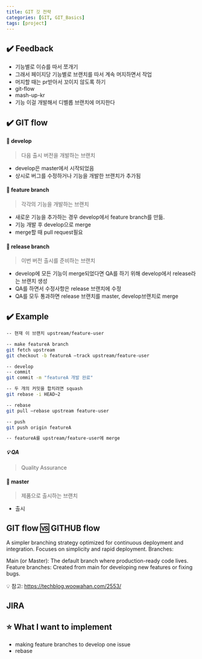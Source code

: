 ```yaml
---
title: GIT 깃 전략
categories: [GIT, GIT_Basics]
tags: [project]
---
```


## ✔️ Feedback

- 기능별로 이슈를 따서 쪼개기
- 그래서 페이지당 기능별로 브랜치를 따서 계속 머지하면서 작업
- 머지할 때는 pr받아서 꼬이지 않도록 하기
- git-flow
- mash-up-kr
- 기능 이걸 개발해서 디벨롭 브랜치에 머지한다

## ✔️ GIT flow

#### 🌳 develop

> 다음 출시 버전을 개발하는 브랜치

- develop은 master에서 시작되었음
- 상시로 버그를 수정하거나 기능을 개발한 브랜치가 추가됨

#### 🌳 feature branch

> 각각의 기능을 개발하는 브랜치

- 새로운 기능을 추가하는 경우 develop에서 feature branch를 만듦.
- 기능 개발 후 develop으로 merge
- merge할 때 pull request필요

#### 🌳 release branch

> 이번 버전 출시를 준비하는 브랜치

- develop에 모든 기능이 merge되었다면 QA를 하기 위해 develop에서 release라는 브랜치 생성
- QA를 하면서 수정사항은 release 브랜치에 수정
- QA를 모두 통과하면 release 브랜치를 master, develop브랜치로 merge

## ✔️ Example

```bash
-- 현재 이 브랜치 upstream/feature-user

-- make featureA branch
git fetch upstream
git checkout -b featureA –track upstream/feature-user

-- develop
-- commit
git commit -m "featureA 개발 완료"

-- 두 개의 커밋을 합치려면 squash
git rebase -i HEAD~2

-- rebase
git pull –rebase upstream feature-user

-- push
git push origin featureA

-- featureA를 upstream/feature-user에 merge
```

##### 💡 QA

> Quality Assurance

#### 🌳 master

> 제품으로 출시하는 브랜치

- 출시

## GIT flow 🆚 GITHUB flow

A simpler branching strategy optimized for continuous deployment and integration.
Focuses on simplicity and rapid deployment.
Branches:

Main (or Master): The default branch where production-ready code lives.
Feature branches: Created from main for developing new features or fixing bugs.

💡 참고: <https://techblog.woowahan.com/2553/>

## JIRA

## ⭐️ What I want to implement

- making feature branches to develop one issue
- rebase
